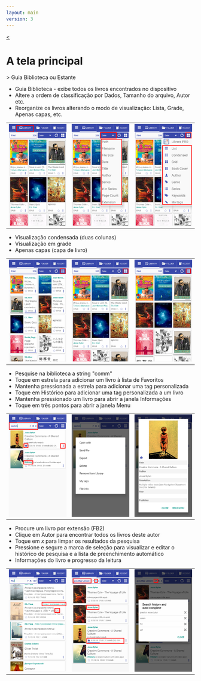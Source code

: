 ```yaml
---
layout: main
version: 3
---
```

[<](/wiki/faq)

# A tela principal

&gt; Guia Biblioteca ou Estante

* Guia Biblioteca - exibe todos os livros encontrados no dispositivo
* Altere a ordem de classificação por Dados, Tamanho do arquivo, Autor etc.
* Reorganize os livros alterando o modo de visualização: Lista, Grade, Apenas capas, etc.

||||
|-|-|-|
|![](1.png)|![](2.png)|![](3.png)|


* Visualização condensada (duas colunas)
* Visualização em grade
* Apenas capas (capa de livro)

||||
|-|-|-|
|![](4.png)|![](5.png)|![](6.png)|


* Pesquise na biblioteca a string &quot;comm&quot;
* Toque em estrela para adicionar um livro à lista de Favoritos
* Mantenha pressionada a estrela para adicionar uma tag personalizada
* Toque em Histórico para adicionar uma tag personalizada a um livro
* Mantenha pressionado um livro para abrir a janela Informações
* Toque em três pontos para abrir a janela Menu

||||
|-|-|-|
|![](7.png)|![](8.png)|![](9.png)|

* Procure um livro por extensão (FB2)
* Clique em Autor para encontrar todos os livros deste autor
* Toque em _x_ para limpar os resultados da pesquisa
* Pressione e segure a marca de seleção para visualizar e editar o histórico de pesquisa e a lista de preenchimento automático
* Informações do livro e progresso da leitura

||||
|-|-|-|
|![](10.png)|![](11.png)|![](12.png)|
